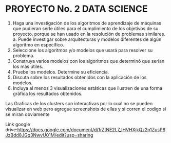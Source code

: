 # PROYECTO No. 2 DATA SCIENCE

1. Haga una investigación de los algoritmos de  aprendizaje de máquinas que pudieran serle 
útiles  para  el  cumplimiento  de  los  objetivos  de  su  proyecto,  porque  se  han  usado  en  la 
resolución de problemas similares.  
  a. Puede investigar sobre arquitecturas y modelos diferentes de algún algoritmo  en 
  específico.  
2. Seleccione los algoritmos y/o modelos que usará para resolver su problema.  
3. Construya varios modelos con los algoritmos que determinó que serían los más útiles.  
4. Pruebe los modelos. Determine su eficiencia.  
5. Discuta sobre los resultados obtenidos con la aplicación de los modelos.  
6. Incluya al menos 3 visualizaciones estáticas que ilustren de una forma gráfica los resultados 
obtenidos.  

Las Graficas de los clusters son interactivas por lo cual no se pueden visualizar en web pero agregue screenshots de ellas y si corren el codigo sí se miran obviamente

Link google drive:https://docs.google.com/document/d/1rZtNE2L7_lHVHXjkQz2n1ZusP6JzBdd8JGq3NwvU01M/edit?usp=sharing
